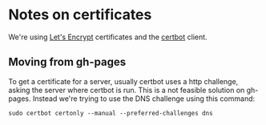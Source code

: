 # Notes on certificates 

We're using [Let's Encrypt](https://letsencrypt.org) certificates and the [certbot](https://certbot.eff.org) client.

## Moving from gh-pages

To get a certificate for a server, usually certbot uses a http challenge, asking the server where certbot is run. This is a not feasible solution on gh-pages. Instead we're trying to use the DNS challenge using this command:

```
sudo certbot certonly --manual --preferred-challenges dns
```

